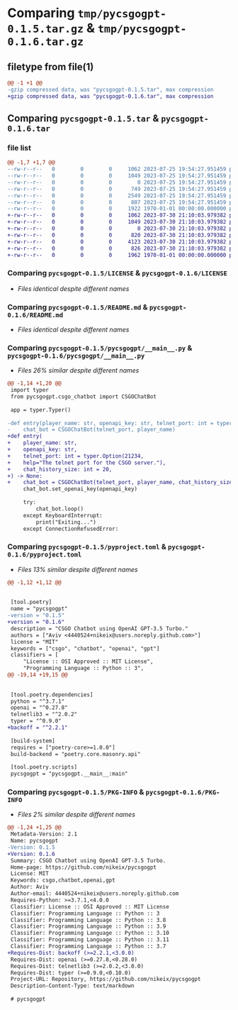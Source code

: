 # Comparing `tmp/pycsgogpt-0.1.5.tar.gz` & `tmp/pycsgogpt-0.1.6.tar.gz`

## filetype from file(1)

```diff
@@ -1 +1 @@
-gzip compressed data, was "pycsgogpt-0.1.5.tar", max compression
+gzip compressed data, was "pycsgogpt-0.1.6.tar", max compression
```

## Comparing `pycsgogpt-0.1.5.tar` & `pycsgogpt-0.1.6.tar`

### file list

```diff
@@ -1,7 +1,7 @@
--rw-r--r--   0        0        0     1062 2023-07-25 19:54:27.951459 pycsgogpt-0.1.5/LICENSE
--rw-r--r--   0        0        0     1049 2023-07-25 19:54:27.951459 pycsgogpt-0.1.5/README.md
--rw-r--r--   0        0        0        0 2023-07-25 19:54:27.951459 pycsgogpt-0.1.5/pycsgogpt/__init__.py
--rw-r--r--   0        0        0      749 2023-07-25 19:54:27.951459 pycsgogpt-0.1.5/pycsgogpt/__main__.py
--rw-r--r--   0        0        0     2549 2023-07-25 19:54:27.951459 pycsgogpt-0.1.5/pycsgogpt/csgo_chatbot.py
--rw-r--r--   0        0        0      807 2023-07-25 19:54:27.951459 pycsgogpt-0.1.5/pyproject.toml
--rw-r--r--   0        0        0     1922 1970-01-01 00:00:00.000000 pycsgogpt-0.1.5/PKG-INFO
+-rw-r--r--   0        0        0     1062 2023-07-30 21:10:03.979382 pycsgogpt-0.1.6/LICENSE
+-rw-r--r--   0        0        0     1049 2023-07-30 21:10:03.979382 pycsgogpt-0.1.6/README.md
+-rw-r--r--   0        0        0        0 2023-07-30 21:10:03.979382 pycsgogpt-0.1.6/pycsgogpt/__init__.py
+-rw-r--r--   0        0        0      820 2023-07-30 21:10:03.979382 pycsgogpt-0.1.6/pycsgogpt/__main__.py
+-rw-r--r--   0        0        0     4123 2023-07-30 21:10:03.979382 pycsgogpt-0.1.6/pycsgogpt/csgo_chatbot.py
+-rw-r--r--   0        0        0      826 2023-07-30 21:10:03.979382 pycsgogpt-0.1.6/pyproject.toml
+-rw-r--r--   0        0        0     1962 1970-01-01 00:00:00.000000 pycsgogpt-0.1.6/PKG-INFO
```

### Comparing `pycsgogpt-0.1.5/LICENSE` & `pycsgogpt-0.1.6/LICENSE`

 * *Files identical despite different names*

### Comparing `pycsgogpt-0.1.5/README.md` & `pycsgogpt-0.1.6/README.md`

 * *Files identical despite different names*

### Comparing `pycsgogpt-0.1.5/pycsgogpt/__main__.py` & `pycsgogpt-0.1.6/pycsgogpt/__main__.py`

 * *Files 26% similar despite different names*

```diff
@@ -1,14 +1,20 @@
 import typer
 from pycsgogpt.csgo_chatbot import CSGOChatBot
 
 app = typer.Typer()
 
-def entry(player_name: str, openapi_key: str, telnet_port: int = typer.Option(21234, help="The telnet port for the CSGO server.")) -> None:
-    chat_bot = CSGOChatBot(telnet_port, player_name)
+def entry(
+    player_name: str,
+    openapi_key: str,
+    telnet_port: int = typer.Option(21234,
+    help="The telnet port for the CSGO server."),
+    chat_history_size: int = 20,
+) -> None:
+    chat_bot = CSGOChatBot(telnet_port, player_name, chat_history_size)
     chat_bot.set_openai_key(openapi_key)
 
     try:
         chat_bot.loop()
     except KeyboardInterrupt:
         print("Exiting...")
     except ConnectionRefusedError:
```

### Comparing `pycsgogpt-0.1.5/pyproject.toml` & `pycsgogpt-0.1.6/pyproject.toml`

 * *Files 13% similar despite different names*

```diff
@@ -1,12 +1,12 @@
 
 
 [tool.poetry]
 name = "pycsgogpt"
-version = "0.1.5"
+version = "0.1.6"
 description = "CSGO Chatbot using OpenAI GPT-3.5 Turbo."
 authors = ["Aviv <4440524+nikeix@users.noreply.github.com>"]
 license = "MIT"
 keywords = ["csgo", "chatbot", "openai", "gpt"]
 classifiers = [
     "License :: OSI Approved :: MIT License",
     "Programming Language :: Python :: 3",
@@ -19,14 +19,15 @@
 
 
 [tool.poetry.dependencies]
 python = "^3.7.1"
 openai = "^0.27.8"
 telnetlib3 = "^2.0.2"
 typer = "^0.9.0"
+backoff = "^2.2.1"
 
 [build-system]
 requires = ["poetry-core>=1.0.0"]
 build-backend = "poetry.core.masonry.api"
 
 [tool.poetry.scripts]
 pycsgogpt = "pycsgogpt.__main__:main"
```

### Comparing `pycsgogpt-0.1.5/PKG-INFO` & `pycsgogpt-0.1.6/PKG-INFO`

 * *Files 2% similar despite different names*

```diff
@@ -1,24 +1,25 @@
 Metadata-Version: 2.1
 Name: pycsgogpt
-Version: 0.1.5
+Version: 0.1.6
 Summary: CSGO Chatbot using OpenAI GPT-3.5 Turbo.
 Home-page: https://github.com/nikeix/pycsgogpt
 License: MIT
 Keywords: csgo,chatbot,openai,gpt
 Author: Aviv
 Author-email: 4440524+nikeix@users.noreply.github.com
 Requires-Python: >=3.7.1,<4.0.0
 Classifier: License :: OSI Approved :: MIT License
 Classifier: Programming Language :: Python :: 3
 Classifier: Programming Language :: Python :: 3.8
 Classifier: Programming Language :: Python :: 3.9
 Classifier: Programming Language :: Python :: 3.10
 Classifier: Programming Language :: Python :: 3.11
 Classifier: Programming Language :: Python :: 3.7
+Requires-Dist: backoff (>=2.2.1,<3.0.0)
 Requires-Dist: openai (>=0.27.8,<0.28.0)
 Requires-Dist: telnetlib3 (>=2.0.2,<3.0.0)
 Requires-Dist: typer (>=0.9.0,<0.10.0)
 Project-URL: Repository, https://github.com/nikeix/pycsgogpt
 Description-Content-Type: text/markdown
 
 # pycsgogpt
```

